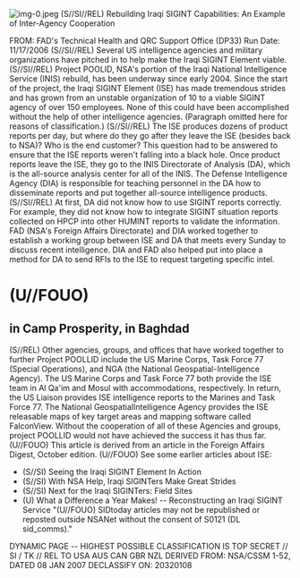 ![img-0.jpeg](img-0.jpeg)
(S//SI//REL) Rebuilding Iraqi SIGINT Capabilities: An Example of Inter-Agency Cooperation

FROM:
FAD's Technical Health and QRC Support Office (DP33)
Run Date: 11/17/2006
(S//SI//REL) Several US intelligence agencies and military organizations have pitched in to help make the Iraqi SIGINT Element viable.
(S//SI//REL) Project POOLID, NSA's portion of the Iraqi National Intelligence Service (INIS) rebuild, has been underway since early 2004. Since the start of the project, the Iraqi SIGINT Element (ISE) has made tremendous strides and has grown from an unstable organization of 10 to a viable SIGINT agency of over 150 employees. None of this could have been accomplished without the help of other intelligence agencies.
(Paragraph omitted here for reasons of classification.)
(S//SI//REL) The ISE produces dozens of product reports per day, but where do they go after they leave the ISE (besides back to NSA)? Who is the end customer? This question had to be answered to ensure that the ISE reports weren't falling into a black hole. Once product reports leave the ISE, they go to the INIS Directorate of Analysis (DA), which is the all-source analysis center for all of the INIS. The Defense Intelligence Agency (DIA) is responsible for teaching personnel in the DA how to disseminate reports and put together all-source intelligence products.
(S//SI//REL) At first, DA did not know how to use SIGINT reports correctly. For example, they did not know how to integrate SIGINT situation reports collected on HPCP into other HUMINT reports to validate the information. FAD (NSA's Foreign Affairs Directorate) and DIA worked together to establish a working group between ISE and DA that meets every Sunday to discuss recent intelligence. DIA and FAD also helped put into place a method for DA to send RFIs to the ISE to request targeting specific intel.

# (U//FOUO) 

## in Camp Prosperity, in Baghdad

(S//REL) Other agencies, groups, and offices that have worked together to further Project POOLLID include the US Marine Corps, Task Force 77 (Special Operations), and NGA (the National Geospatial-Intelligence Agency). The US Marine Corps and Task Force 77 both provide the ISE team in Al Qa'im and Mosul with accommodations, respectively. In return, the US Liaison provides ISE intelligence reports to the Marines and Task Force 77. The National GeospatialIntelligence Agency provides the ISE releasable maps of key target areas and mapping software called FalconView. Without the cooperation of all of these Agencies and groups, project POOLLID would not have achieved the success it has thus far.
(U//FOUO) This article is derived from an article in the Foreign Affairs Digest, October edition.
(U//FOUO) See some earlier articles about ISE:

- (S//SI) Seeing the Iraqi SIGINT Element In Action
- (S//SI) With NSA Help, Iraqi SIGINTers Make Great Strides
- (S//SI) Next for the Iraqi SIGINTers: Field Sites
- (U) What a Difference a Year Makes! -- Reconstructing an Iraqi SIGINT Service
"(U//FOUO) SIDtoday articles may not be republished or reposted outside NSANet without the consent of S0121 (DL sid_comms)."

DYNAMIC PAGE -- HIGHEST POSSIBLE CLASSIFICATION IS TOP SECRET // SI / TK // REL TO USA AUS CAN GBR NZL
DERIVED FROM: NSA/CSSM 1-52, DATED 08 JAN 2007 DECLASSIFY ON: 20320108
